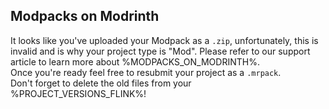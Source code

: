 ## Modpacks on Modrinth

It looks like you've uploaded your Modpack as a `.zip`, unfortunately, this is invalid and is why your project type is "Mod". Please refer to our support article to learn more about %MODPACKS_ON_MODRINTH%.  
Once you're ready feel free to resubmit your project as a `.mrpack`.  
Don't forget to delete the old files from your %PROJECT_VERSIONS_FLINK%!
